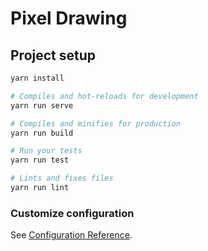 # Pixel Drawing

## Project setup
``` bash
yarn install

# Compiles and hot-reloads for development
yarn run serve

# Compiles and minifies for production
yarn run build

# Run your tests
yarn run test

# Lints and fixes files
yarn run lint
```

### Customize configuration
See [Configuration Reference](https://cli.vuejs.org/config/).
